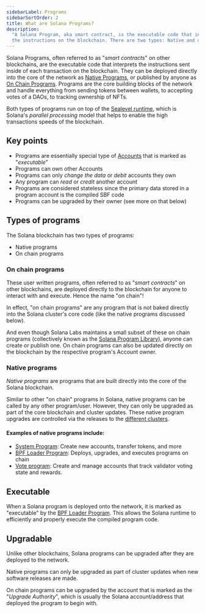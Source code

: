 ```yaml
---
sidebarLabel: Programs
sidebarSortOrder: 2
title: What are Solana Programs?
description:
  "A Solana Program, aka smart contract, is the executable code that interprets
  the instructions on the blockchain. There are two types: Native and on chain."
---
```


Solana Programs, often referred to as "_smart contracts_" on other blockchains,
are the executable code that interprets the instructions sent inside of each
transaction on the blockchain. They can be deployed directly into the core of
the network as [Native Programs](#native-programs), or published by anyone as
[On Chain Programs](#on-chain-programs). Programs are the core building blocks
of the network and handle everything from sending tokens between wallets, to
accepting votes of a DAOs, to tracking ownership of NFTs.

Both types of programs run on top of the
[Sealevel runtime](https://medium.com/solana-labs/sealevel-parallel-processing-thousands-of-smart-contracts-d814b378192),
which is Solana's _parallel processing_ model that helps to enable the high
transactions speeds of the blockchain.

## Key points

- Programs are essentially special type of
  [Accounts](../programming-model/accounts.md) that is marked as "_executable_"
- Programs can own other Accounts
- Programs can only _change the data_ or _debit_ accounts they own
- Any program can _read_ or _credit_ another account
- Programs are considered stateless since the primary data stored in a program
  account is the compiled SBF code
- Programs can be upgraded by their owner (see more on that below)

## Types of programs

The Solana blockchain has two types of programs:

- Native programs
- On chain programs

### On chain programs

These user written programs, often referred to as "_smart contracts_" on other
blockchains, are deployed directly to the blockchain for anyone to interact with
and execute. Hence the name "on chain"!

In effect, "on chain programs" are any program that is not baked directly into
the Solana cluster's core code (like the native programs discussed below).

And even though Solana Labs maintains a small subset of these on chain programs
(collectively known as the [Solana Program Library](https://spl.solana.com/)),
anyone can create or publish one. On chain programs can also be updated directly
on the blockchain by the respective program's Account owner.

### Native programs

_Native programs_ are programs that are built directly into the core of the
Solana blockchain.

Similar to other "on chain" programs in Solana, native programs can be called by
any other program/user. However, they can only be upgraded as part of the core
blockchain and cluster updates. These native program upgrades are controlled via
the releases to the [different clusters](../../cluster/overview.md).

#### Examples of native programs include:

- [System Program](../runtime-facilities/programs.md#system-program): Create new
  accounts, transfer tokens, and more
- [BPF Loader Program](../runtime-facilities/programs.md#bpf-loader): Deploys,
  upgrades, and executes programs on chain
- [Vote program](../runtime-facilities/programs.md#vote-program): Create and
  manage accounts that track validator voting state and rewards.

## Executable

When a Solana program is deployed onto the network, it is marked as "executable"
by the [BPF Loader Program](../runtime-facilities/programs.md#bpf-loader). This
allows the Solana runtime to efficiently and properly execute the compiled
program code.

## Upgradable

Unlike other blockchains, Solana programs can be upgraded after they are
deployed to the network.

Native programs can only be upgraded as part of cluster updates when new
software releases are made.

On chain programs can be upgraded by the account that is marked as the "_Upgrade
Authority_", which is usually the Solana account/address that deployed the
program to begin with.
